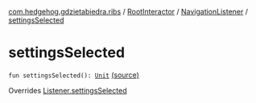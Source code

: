 [com.hedgehog.gdzietabiedra.ribs](../../index.md) / [RootInteractor](../index.md) / [NavigationListener](index.md) / [settingsSelected](./settings-selected.md)

# settingsSelected

`fun settingsSelected(): `[`Unit`](https://kotlinlang.org/api/latest/jvm/stdlib/kotlin/-unit/index.html) [(source)](https://github.com/asvid/GdzieTaBiedra/tree/master/app/src/main/java/com/hedgehog/gdzietabiedra/ribs/RootInteractor.kt#L81)

Overrides [Listener.settingsSelected](../../../com.hedgehog.gdzietabiedra.ribs.bottomnav/-bottom-nav-interactor/-listener/settings-selected.md)

